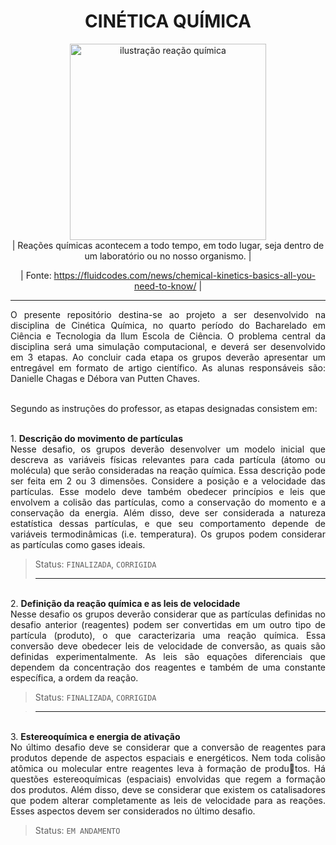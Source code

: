 <h1 align="center"> CINÉTICA QUÍMICA </h1>

<div align="center">
<img width = "314" alt = "ilustração reação química" src="https://github.com/danischagas/simulacao_cinetica_quimica/assets/107012297/4b99f842-cbc7-4b8b-9a5f-0b3ca5be3855">

 <div align="center">  | Reações químicas acontecem a todo tempo, em todo lugar, seja dentro de um laboratório ou no nosso organismo. | 
  
  | Fonte: https://fluidcodes.com/news/chemical-kinetics-basics-all-you-need-to-know/ |
  </div>

  <hr>
  
<div align="justify"> O presente repositório destina-se ao projeto a ser desenvolvido na disciplina de Cinética Química, no quarto período do Bacharelado em Ciência e Tecnologia da Ilum Escola de Ciência. O problema central da disciplina será uma simulação computacional, e deverá ser desenvolvido em 3 etapas. Ao concluir cada etapa os grupos deverão apresentar um entregável em formato de artigo científico. As alunas responsáveis são: Danielle Chagas e Débora van Putten Chaves.
  
  
<br>  Segundo as instruções do professor, as etapas designadas consistem em:


<br> 1. **Descrição do movimento de partículas**
<br>Nesse desafio, os grupos deverão desenvolver um modelo inicial que descreva as variáveis físicas relevantes para cada partícula (átomo ou molécula) que serão consideradas na reação química. Essa descrição pode ser feita em 2 ou 3 dimensões. Considere a posição e a velocidade das partículas. Esse modelo deve também obedecer princípios e leis que envolvem a colisão das partículas, como a conservação do momento e a conservação da energia. Além disso, deve ser considerada a natureza estatística dessas partículas, e que seu comportamento depende de variáveis termodinâmicas (i.e. temperatura). Os grupos podem considerar as partículas como gases ideais.
> Status: `FINALIZADA`, `CORRIGIDA`
> 
> <hr>

<br> 2. **Definição da reação química e as leis de velocidade**
<br> Nesse desafio os grupos deverão considerar que as partículas definidas no desafio anterior (reagentes) podem ser convertidas em um outro tipo de partícula (produto), o que caracterizaria uma reação química. Essa conversão deve obedecer leis de velocidade de conversão, as quais são definidas experimentalmente. As leis são equações diferenciais que dependem da concentração dos reagentes e também de uma constante específica, a ordem da reação. 
> Status: `FINALIZADA`, `CORRIGIDA`

> <hr> 

<br>3. **Estereoquímica e energia de ativação**
<br> No último desafio deve se considerar que a conversão de reagentes para produtos depende de aspectos espaciais e energéticos. Nem toda colisão atômica ou molecular entre reagentes leva à formação de produtos. Há questões estereoquímicas (espaciais) envolvidas que regem a formação dos produtos. Além disso, deve se considerar que existem os catalisadores que podem alterar completamente as leis de velocidade para as reações. Esses aspectos devem ser considerados no último desafio.
> Status: `EM ANDAMENTO`
